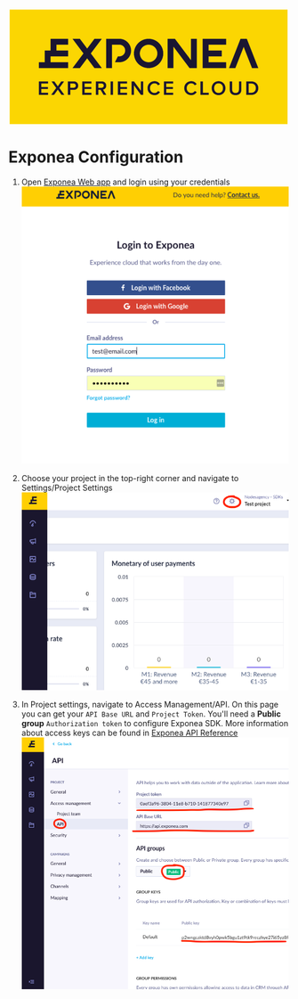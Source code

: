 <p align="center">
  <img src="../logo_yellow.png?raw=true" alt="Exponea"/>
</p>


# Exponea Configuration

1. Open [Exponea Web app](https://app.exponea.com) and login using your credentials 
![](pics/config1.png)

2. Choose your project in the top-right corner and navigate to Settings/Project Settings
![](pics/config2.png)

3. In Project settings, navigate to Access Management/API. On this page you can get your `API Base URL` and `Project Token`. You'll need a **Public group** `Authorization token` to configure Exponea SDK. More information about access keys can be found in [Exponea API Reference](https://docs.exponea.com/reference#access-keys)
![](pics/config3.png)
